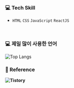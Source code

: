 ### 💻 Tech Skill
* `HTML` `CSS` `JavaScript` `ReactJS`
<br/>

### 💻 제일 많이 사용한 언어
![Top Langs](https://github-readme-stats.vercel.app/api/top-langs/?username=Rayched&layout=compact)

### 📑 Reference
**![Tistory](https://rclogstorage.tistory.com/)**
